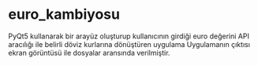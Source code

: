 # euro_kambiyosu
PyQt5 kullanarak bir arayüz oluşturup kullanıcının girdiği euro değerini API aracılığı ile belirli döviz kurlarına dönüştüren uygulama
Uygulamanın çıktısı ekran görüntüsü ile dosyalar aransında verilmiştir.
